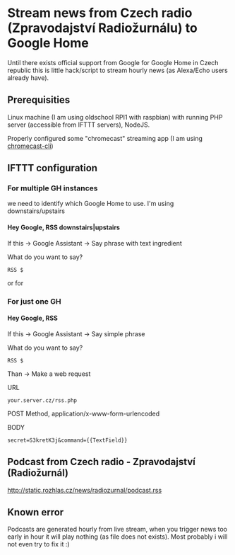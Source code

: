 # Stream news from Czech radio (Zpravodajství Radiožurnálu) to Google Home 

Until there exists official support from Google for Google Home in Czech republic this is little hack/script to stream hourly news (as Alexa/Echo users already have).

## Prerequisities 

Linux machine (I am using oldschool RPI1 with raspbian) with running PHP server (accessible from IFTTT servers), NodeJS.

Properly configured some "chromecast" streaming app (I am using [chromecast-cli](https://github.com/erkstruwe/chromecast-cli))

## IFTTT configuration

### For multiple GH instances 

we need to identify which Google Home to use. I'm using downstairs/upstairs

#### Hey Google, RSS downstairs|upstairs

If this -> Google Assistant -> Say phrase with text ingredient

What do you want to say? 

```
RSS $
```

or for

### For just one GH  

#### Hey Google, RSS

If this -> Google Assistant -> Say simple phrase

What do you want to say? 

```
RSS $
```


Than -> Make a web request

URL

```your.server.cz/rss.php```

POST Method, application/x-www-form-urlencoded

BODY

```secret=S3kretK3j&command={{TextField}}```

## Podcast from Czech radio - Zpravodajství (Radiožurnál)
http://static.rozhlas.cz/news/radiozurnal/podcast.rss

## Known error
Podcasts are generated hourly from live stream, when you trigger news too early in hour it will play nothing (as file does not exists). 
Most probably i will not even try to fix it :)
